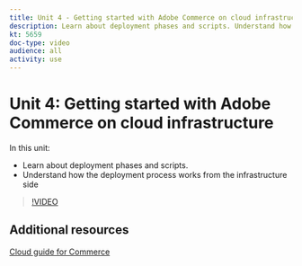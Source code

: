 ```yaml
---
title: Unit 4 - Getting started with Adobe Commerce on cloud infrastructure
description: Learn about deployment phases and scripts. Understand how the deployment process works from the infrastructure side​.
kt: 5659
doc-type: video
audience: all
activity: use
---
```


# Unit 4: Getting started with Adobe Commerce on cloud infrastructure

In this unit:

- Learn about deployment phases and scripts. 
- Understand how the deployment process works from the infrastructure side​

>[!VIDEO](https://video.tv.adobe.com/v/35695?quality=12&learn=on)

## Additional resources

[Cloud guide for Commerce](https://devdocs.magento.com/cloud/bk-cloud.html)
